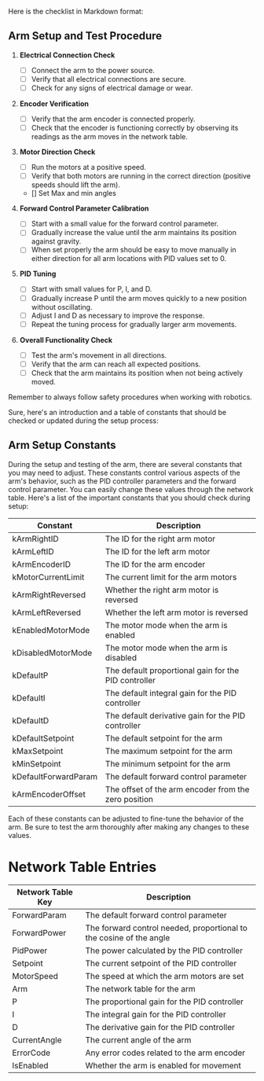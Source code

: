 
Here is the checklist in Markdown format:

## Arm Setup and Test Procedure

1. **Electrical Connection Check**
    - [ ] Connect the arm to the power source.
    - [ ] Verify that all electrical connections are secure.
    - [ ] Check for any signs of electrical damage or wear.

2. **Encoder Verification**
    - [ ] Verify that the arm encoder is connected properly.
    - [ ] Check that the encoder is functioning correctly by observing its readings as the arm moves in the network table.

3. **Motor Direction Check**
    - [ ] Run the motors at a positive speed.
    - [ ] Verify that both motors are running in the correct direction (positive speeds should lift the arm).
    - [] Set Max and min angles

4. **Forward Control Parameter Calibration**
    - [ ] Start with a small value for the forward control parameter.
    - [ ] Gradually increase the value until the arm maintains its position against gravity.
    - [ ] When set properly the arm should be easy to move manually in either direction for all arm locations with PID values set to 0.

5. **PID Tuning**
    - [ ] Start with small values for P, I, and D.
    - [ ] Gradually increase P until the arm moves quickly to a new position without oscillating.
    - [ ] Adjust I and D as necessary to improve the response.
    - [ ] Repeat the tuning process for gradually larger arm movements.

6. **Overall Functionality Check**
    - [ ] Test the arm's movement in all directions.
    - [ ] Verify that the arm can reach all expected positions.
    - [ ] Check that the arm maintains its position when not being actively moved.

Remember to always follow safety procedures when working with robotics.

Sure, here's an introduction and a table of constants that should be checked or updated during the setup process:

## Arm Setup Constants

During the setup and testing of the arm, there are several constants that you may need to adjust. These constants control various aspects of the arm's behavior, such as the PID controller parameters and the forward control parameter. You can easily change these values through the network table. Here's a list of the important constants that you should check during setup:


| Constant | Description |
|----------|-------------|
| kArmRightID | The ID for the right arm motor |
| kArmLeftID | The ID for the left arm motor |
| kArmEncoderID | The ID for the arm encoder |
| kMotorCurrentLimit | The current limit for the arm motors |
| kArmRightReversed | Whether the right arm motor is reversed |
| kArmLeftReversed | Whether the left arm motor is reversed |
| kEnabledMotorMode | The motor mode when the arm is enabled |
| kDisabledMotorMode | The motor mode when the arm is disabled |
| kDefaultP | The default proportional gain for the PID controller |
| kDefaultI | The default integral gain for the PID controller |
| kDefaultD | The default derivative gain for the PID controller |
| kDefaultSetpoint | The default setpoint for the arm |
| kMaxSetpoint | The maximum setpoint for the arm |
| kMinSetpoint | The minimum setpoint for the arm |
| kDefaultForwardParam | The default forward control parameter |
| kArmEncoderOffset | The offset of the arm encoder from the zero position |

Each of these constants can be adjusted to fine-tune the behavior of the arm. Be sure to test the arm thoroughly after making any changes to these values.

# Network Table Entries

| Network Table Key | Description |
|-------------------|-------------|
| ForwardParam | The default forward control parameter |
| ForwardPower | The forward control needed, proportional to the cosine of the angle |
| PidPower | The power calculated by the PID controller |
| Setpoint | The current setpoint of the PID controller |
| MotorSpeed | The speed at which the arm motors are set |
| Arm | The network table for the arm |
| P | The proportional gain for the PID controller |
| I | The integral gain for the PID controller |
| D | The derivative gain for the PID controller |
| CurrentAngle | The current angle of the arm |
| ErrorCode | Any error codes related to the arm encoder |
| IsEnabled | Whether the arm is enabled for movement |